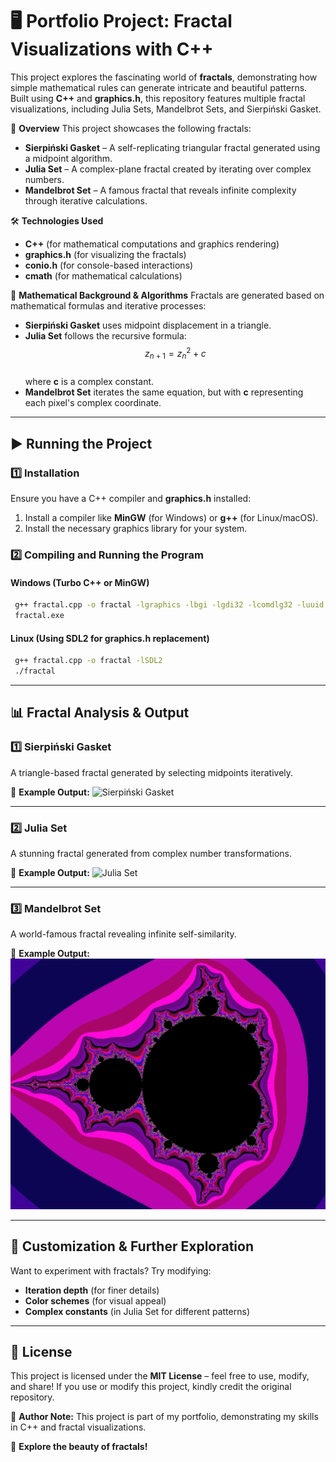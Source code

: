# 🖥️ Portfolio Project: Fractal Visualizations with C++

This project explores the fascinating world of **fractals**, demonstrating how simple mathematical rules can generate intricate and beautiful patterns. Built using **C++** and **graphics.h**, this repository features multiple fractal visualizations, including Julia Sets, Mandelbrot Sets, and Sierpiński Gasket.

📌 **Overview**
This project showcases the following fractals:
- **Sierpiński Gasket** – A self-replicating triangular fractal generated using a midpoint algorithm.
- **Julia Set** – A complex-plane fractal created by iterating over complex numbers.
- **Mandelbrot Set** – A famous fractal that reveals infinite complexity through iterative calculations.

🛠 **Technologies Used**
- **C++** (for mathematical computations and graphics rendering)
- **graphics.h** (for visualizing the fractals)
- **conio.h** (for console-based interactions)
- **cmath** (for mathematical calculations)

📂 **Mathematical Background & Algorithms**
Fractals are generated based on mathematical formulas and iterative processes:
- **Sierpiński Gasket** uses midpoint displacement in a triangle.
- **Julia Set** follows the recursive formula:  
  $$z_{n+1} = z_n^2 + c$$  
  where **c** is a complex constant.
- **Mandelbrot Set** iterates the same equation, but with **c** representing each pixel's complex coordinate.

---

## ▶️ Running the Project
### 1️⃣ **Installation**
Ensure you have a C++ compiler and **graphics.h** installed:

1. Install a compiler like **MinGW** (for Windows) or **g++** (for Linux/macOS).
2. Install the necessary graphics library for your system.

### 2️⃣ **Compiling and Running the Program**
#### **Windows (Turbo C++ or MinGW)**
```bash
 g++ fractal.cpp -o fractal -lgraphics -lbgi -lgdi32 -lcomdlg32 -luuid -loleaut32 -lole32
 fractal.exe
```

#### **Linux (Using SDL2 for graphics.h replacement)**
```bash
 g++ fractal.cpp -o fractal -lSDL2
 ./fractal
```

---

## 📊 Fractal Analysis & Output

### 1️⃣ **Sierpiński Gasket**
A triangle-based fractal generated by selecting midpoints iteratively.

🎨 **Example Output:**
![Sierpiński Gasket](Sierpinski_Output.png)

---

### 2️⃣ **Julia Set**
A stunning fractal generated from complex number transformations.

🎨 **Example Output:**
![Julia Set](JuliaSet_Output.png)

---

### 3️⃣ **Mandelbrot Set**
A world-famous fractal revealing infinite self-similarity.

🎨 **Example Output:**
![Mandelbrot Set](Mandelbrot_Output.png)

---

## 🎨 Customization & Further Exploration
Want to experiment with fractals? Try modifying:
- **Iteration depth** (for finer details)
- **Color schemes** (for visual appeal)
- **Complex constants** (in Julia Set for different patterns)

---

## 📜 License
This project is licensed under the **MIT License** – feel free to use, modify, and share! If you use or modify this project, kindly credit the original repository.

📢 **Author Note:** This project is part of my portfolio, demonstrating my skills in C++ and fractal visualizations.

🚀 **Explore the beauty of fractals!**

